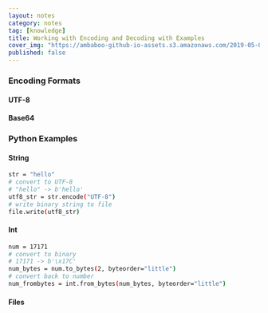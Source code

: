 ```yaml
---
layout: notes
category: notes
tag: [knowledge]
title: Working with Encoding and Decoding with Examples
cover_img: "https://ambaboo-github-io-assets.s3.amazonaws.com/2019-05-09-shell-command-cover.png"
published: false
---
```


### Encoding Formats

#### UTF-8

#### Base64

### Python Examples

#### String

```bash
str = "hello"
# convert to UTF-8
# "hello" -> b'hello'
utf8_str = str.encode("UTF-8") 
# write binary string to file
file.write(utf8_str)
```

#### Int

```bash
num = 17171
# convert to binary
# 17171 -> b'\x17C'
num_bytes = num.to_bytes(2, byteorder="little")
# convert back to number
num_frombytes = int.from_bytes(num_bytes, byteorder="little")
```

#### Files